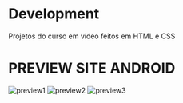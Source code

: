 # Development

Projetos do curso em vídeo feitos em HTML e CSS

# PREVIEW SITE ANDROID

![preview1](https://github.com/alyssongab/Development/assets/161105318/1269ebf8-8033-41fd-b569-7b4f784de3ed)
![preview2](https://github.com/alyssongab/Development/assets/161105318/727ac95c-96bd-4300-b836-beb820a12531)
![preview3](https://github.com/alyssongab/Development/assets/161105318/b314b663-4497-4230-9a33-b19ef8330c21)
